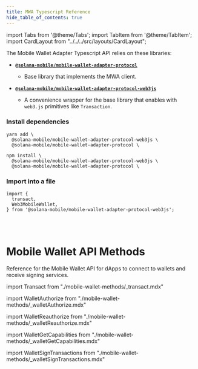```yaml
---
title: MWA Typescript Reference
hide_table_of_contents: true
---
```


import Tabs from '@theme/Tabs';
import TabItem from '@theme/TabItem';
import CardLayout from "../../../src/layouts/CardLayout";

The Mobile Wallet Adapter Typescript API relies on these libraries:

- [**`@solana-mobile/mobile-wallet-adapter-protocol`**](https://github.com/solana-mobile/mobile-wallet-adapter/tree/main/js/packages/mobile-wallet-adapter-protocol) 
   - Base library that implements the MWA client.

- [**`@solana-mobile/mobile-wallet-adapter-protocol-web3js`**](https://github.com/solana-mobile/mobile-wallet-adapter/tree/main/js/packages/mobile-wallet-adapter-protocol-web3js)
    - A convenience wrapper for the base library that enables with `web3.js` primitives like `Transaction`.

### Install dependencies

<Tabs>
<TabItem value="yarn" label="yarn">

```shell
yarn add \
  @solana-mobile/mobile-wallet-adapter-protocol-web3js \
  @solana-mobile/mobile-wallet-adapter-protocol \
```

</TabItem>
<TabItem value="npm" label="npm">


```shell
npm install \
  @solana-mobile/mobile-wallet-adapter-protocol-web3js \
  @solana-mobile/mobile-wallet-adapter-protocol \
```

</TabItem>
</Tabs>

### Import into a file
```tsx
import {
  transact,
  Web3MobileWallet,
} from '@solana-mobile/mobile-wallet-adapter-protocol-web3js';
```

<br/><br/>

# Mobile Wallet API Methods
Reference for the Mobile Wallet API for dApps to connect to wallets and receive signing services.

import Transact from "./mobile-wallet-methods/\_transact.mdx"

<Transact />

import WalletAuthorize from "./mobile-wallet-methods/\_walletAuthorize.mdx"

<WalletAuthorize />

import WalletReauthorize from "./mobile-wallet-methods/\_walletReauthorize.mdx"

<WalletReauthorize />

import WalletGetCapabilities from "./mobile-wallet-methods/\_walletGetCapabilities.mdx"

<WalletGetCapabilities />

import WalletSignTransactions from "./mobile-wallet-methods/\_walletSignTransactions.mdx"

<WalletSignTransactions />
